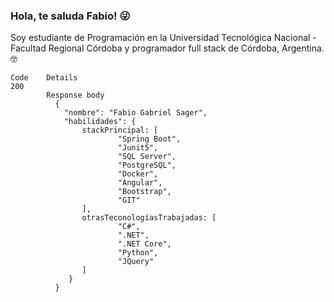 ### Hola, te saluda Fabio! 😜

Soy estudiante de Programación en la Universidad Tecnológica Nacional - Facultad Regional Córdoba y programador full stack de Córdoba, Argentina. 🤓

```
Code	Details
200	
        Response body
          {
            "nombre": "Fabio Gabriel Sager",
            "habilidades": {
                stackPrincipal: [
                        "Spring Boot",
                        "Junit5",
                        "SQL Server",
                        "PostgreSQL",
                        "Docker",
                        "Angular",
                        "Bootstrap",
                        "GIT"
                ],
                otrasTeconologíasTrabajadas: [
                        "C#",
                        ".NET",
                        ".NET Core",
                        "Python",
                        "JQuery"
                ]
             }
          }
```
